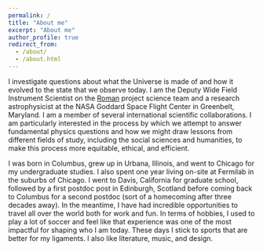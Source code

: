 ```yaml
---
permalink: /
title: "About me"
excerpt: "About me"
author_profile: true
redirect_from: 
  - /about/
  - /about.html
---
```


I investigate questions about what the Universe is made of and how it evolved to the state that we observe today.  I am the Deputy Wide Field Instrument Scientist on the [Roman](https://https://roman.gsfc.nasa.gov//) project science team and a research astrophysicist at the NASA Goddard Space Flight Center in Greenbelt, Maryland. I am a member of several international scientific collaborations.  I am particularly interested in the process by which we attempt to answer fundamental physics questions and how we might draw lessons from different fields of study, including the social sciences and humanities, to make this process more equitable, ethical, and efficient.

I was born in Columbus, grew up in Urbana, Illinois, and went to Chicago for my undergraduate studies.  I also spent one year living on-site at Fermilab in the suburbs of Chicago.  I went to Davis, California for graduate school, followed by a first postdoc post in Edinburgh, Scotland before coming back to Columbus for a second postdoc (sort of a homecoming after three decades away).  In the meantime, I have had incredible opportunities to travel all over the world both for work and fun.  In terms of hobbies, I used to play a lot of soccer and feel like that experience was one of the most impactful for shaping who I am today. These days I stick to sports that are better for my ligaments. I also like literature, music, and design.
